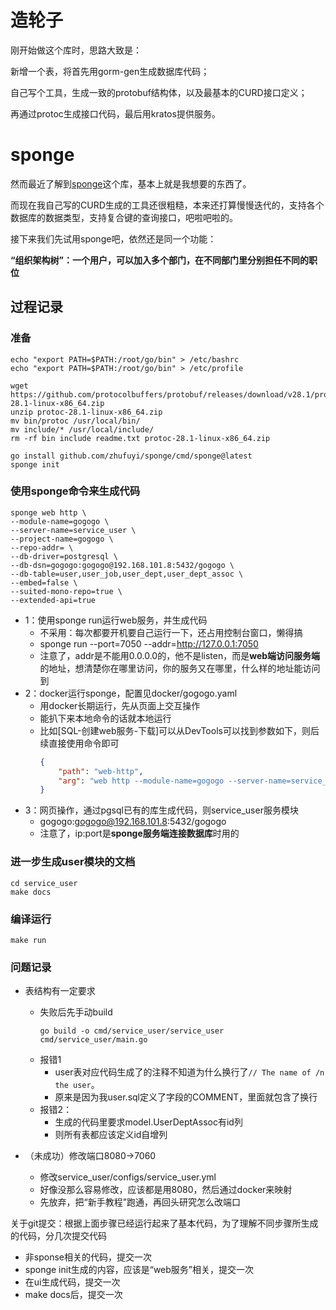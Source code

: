 # 造轮子

刚开始做这个库时，思路大致是：

新增一个表，将首先用gorm-gen生成数据库代码；

自己写个工具，生成一致的protobuf结构体，以及最基本的CURD接口定义；

再通过protoc生成接口代码，最后用kratos提供服务。

# sponge

然而最近了解到[sponge](https://github.com/zhufuyi/sponge/)这个库，基本上就是我想要的东西了。

而现在我自己写的CURD生成的工具还很粗糙，本来还打算慢慢迭代的，支持各个数据库的数据类型，支持复合键的查询接口，吧啦吧啦的。

接下来我们先试用sponge吧，依然还是同一个功能：

**“组织架构树”：一个用户，可以加入多个部门，在不同部门里分别担任不同的职位**

## 过程记录

### 准备
```shell
echo "export PATH=$PATH:/root/go/bin" > /etc/bashrc
echo "export PATH=$PATH:/root/go/bin" > /etc/profile

wget https://github.com/protocolbuffers/protobuf/releases/download/v28.1/protoc-28.1-linux-x86_64.zip
unzip protoc-28.1-linux-x86_64.zip
mv bin/protoc /usr/local/bin/
mv include/* /usr/local/include/
rm -rf bin include readme.txt protoc-28.1-linux-x86_64.zip
```

```shell
go install github.com/zhufuyi/sponge/cmd/sponge@latest
sponge init
```

### 使用sponge命令来生成代码
```shell
sponge web http \
--module-name=gogogo \
--server-name=service_user \
--project-name=gogogo \
--repo-addr= \
--db-driver=postgresql \
--db-dsn=gogogo:gogogo@192.168.101.8:5432/gogogo \
--db-table=user,user_job,user_dept,user_dept_assoc \
--embed=false \
--suited-mono-repo=true \
--extended-api=true
```

- 1：使用sponge run运行web服务，并生成代码
    - 不采用：每次都要开机要自己运行一下，还占用控制台窗口，懒得搞
    - sponge run --port=7050 --addr=http://127.0.0.1:7050
    - 注意了，addr是不能用0.0.0.0的，他不是listen，而是**web端访问服务端**的地址，想清楚你在哪里访问，你的服务又在哪里，什么样的地址能访问到
- 2：docker运行sponge，配置见docker/gogogo.yaml
    - 用docker长期运行，先从页面上交互操作
    - 能扒下来本地命令的话就本地运行
    - 比如[SQL-创建web服务-下载]可以从DevTools可以找到参数如下，则后续直接使用命令即可
        ```json
        {
            "path": "web-http",
            "arg": "web http --module-name=gogogo --server-name=service_user --project-name=gogogo --repo-addr= --db-driver=postgresql --db-dsn=gogogo:gogogo@192.168.101.8:5432/gogogo --db-table=user,user_job,user_dept,user_dept_assoc --embed=false --suited-mono-repo=true --extended-api=true"
        }
        ```
- 3：网页操作，通过pgsql已有的库生成代码，则service_user服务模块
    - gogogo:gogogo@192.168.101.8:5432/gogogo
    - 注意了，ip:port是**sponge服务端连接数据库**时用的

### 进一步生成user模块的文档
```shell
cd service_user
make docs
```

### 编译运行
```shell
make run
```

### 问题记录
- 表结构有一定要求
    - 失败后先手动build
        ```shell
        go build -o cmd/service_user/service_user cmd/service_user/main.go 
        ```
    - 报错1
        - user表对应代码生成了的注释不知道为什么换行了`// The name of /n the user`。
        - 原来是因为我user.sql定义了字段的COMMENT，里面就包含了换行
    - 报错2：
        - 生成的代码里要求model.UserDeptAssoc有id列
        - 则所有表都应该定义id自增列

- （未成功）修改端口8080->7060
    - 修改service_user/configs/service_user.yml
    - 好像没那么容易修改，应该都是用8080，然后通过docker来映射
    - 先放弃，把“新手教程”跑通，再回头研究怎么改端口

关于git提交：根据上面步骤已经运行起来了基本代码，为了理解不同步骤所生成的代码，分几次提交代码
- 非sponse相关的代码，提交一次
- sponge init生成的内容，应该是“web服务”相关，提交一次
- 在ui生成代码，提交一次
- make docs后，提交一次


